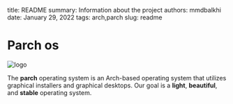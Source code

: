 title: README
summary: Information about the project
authors: mmdbalkhi
date: January 29, 2022
tags: arch,parch
slug: readme


# Parch os

![logo](https://raw.githubusercontent.com/parchlinux/parch-plasma-iso/main/artwork/Parch.png)

The **parch** operating system is an Arch-based operating system that utilizes graphical installers and graphical desktops. Our goal is a **light**, **beautiful**, and **stable** operating system.
